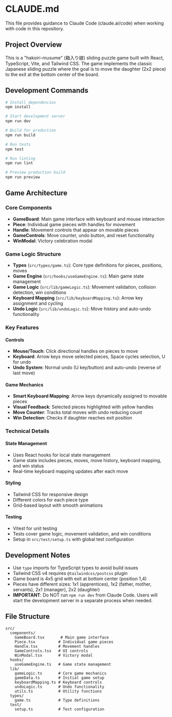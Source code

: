 # CLAUDE.md

This file provides guidance to Claude Code (claude.ai/code) when working with code in this repository.

## Project Overview

This is a "hakoiri-musume" (箱入り娘) sliding puzzle game built with React, TypeScript, Vite, and Tailwind CSS. The game implements the classic Japanese sliding puzzle where the goal is to move the daughter (2x2 piece) to the exit at the bottom center of the board.

## Development Commands

```bash
# Install dependencies
npm install

# Start development server
npm run dev

# Build for production
npm run build

# Run tests
npm test

# Run linting
npm run lint

# Preview production build
npm run preview
```

## Game Architecture

### Core Components

- **GameBoard**: Main game interface with keyboard and mouse interaction
- **Piece**: Individual game pieces with handles for movement
- **Handle**: Movement controls that appear on movable pieces
- **GameControls**: Move counter, undo button, and reset functionality
- **WinModal**: Victory celebration modal

### Game Logic Structure

- **Types** (`src/types/game.ts`): Core type definitions for pieces, positions, moves
- **Game Engine** (`src/hooks/useGameEngine.ts`): Main game state management
- **Game Logic** (`src/lib/gameLogic.ts`): Movement validation, collision detection, win conditions
- **Keyboard Mapping** (`src/lib/keyboardMapping.ts`): Arrow key assignment and cycling
- **Undo Logic** (`src/lib/undoLogic.ts`): Move history and auto-undo functionality

### Key Features

#### Controls

- **Mouse/Touch**: Click directional handles on pieces to move
- **Keyboard**: Arrow keys move selected pieces, Space cycles selection, U for undo
- **Undo System**: Normal undo (U key/button) and auto-undo (reverse of last move)

#### Game Mechanics

- **Smart Keyboard Mapping**: Arrow keys dynamically assigned to movable pieces
- **Visual Feedback**: Selected pieces highlighted with yellow handles
- **Move Counter**: Tracks total moves with undo reducing count
- **Win Detection**: Checks if daughter reaches exit position

### Technical Details

#### State Management

- Uses React hooks for local state management
- Game state includes pieces, moves, move history, keyboard mapping, and win status
- Real-time keyboard mapping updates after each move

#### Styling

- Tailwind CSS for responsive design
- Different colors for each piece type
- Grid-based layout with smooth animations

#### Testing

- Vitest for unit testing
- Tests cover game logic, movement validation, and win conditions
- Setup in `src/test/setup.ts` with global test configuration

## Development Notes

- Use `type` imports for TypeScript types to avoid build issues
- Tailwind CSS v4 requires `@tailwindcss/postcss` plugin
- Game board is 4x5 grid with exit at bottom center (position 1,4)
- Pieces have different sizes: 1x1 (apprentices), 1x2 (father, mother, servants), 2x1 (manager), 2x2 (daughter)
- **IMPORTANT**: Do NOT run `npm run dev` from Claude Code. Users will start the development server in a separate process when needed.

## File Structure

```
src/
  components/
    GameBoard.tsx       # Main game interface
    Piece.tsx          # Individual game pieces
    Handle.tsx         # Movement handles
    GameControls.tsx   # UI controls
    WinModal.tsx       # Victory modal
  hooks/
    useGameEngine.ts   # Game state management
  lib/
    gameLogic.ts       # Core game mechanics
    gameData.ts        # Initial game setup
    keyboardMapping.ts # Keyboard controls
    undoLogic.ts       # Undo functionality
    utils.ts           # Utility functions
  types/
    game.ts            # Type definitions
  test/
    setup.ts           # Test configuration
```
